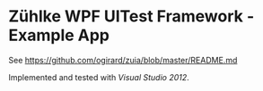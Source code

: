 Zühlke WPF UITest Framework - Example App
=========================================

See https://github.com/ogirard/zuia/blob/master/README.md

Implemented and tested with *Visual Studio 2012*.
